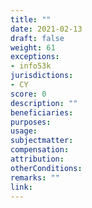 ```yaml
---
title: ""
date: 2021-02-13
draft: false
weight: 61
exceptions:
- info53k
jurisdictions:
- CY
score: 0
description: "" 
beneficiaries:
purposes: 
usage:
subjectmatter:
compensation:
attribution: 
otherConditions: 
remarks: ""
link: 
---
```

